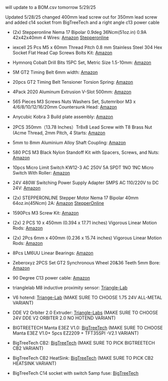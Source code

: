 will update to a BOM.csv tomorrow 5/29/25

Updated 5/28/25 changed 400mm lead screw out for 350mm lead screw and added c14 socket from BigTreeTech and a right angle c13 power cable

- (2x) Stepperonline Nema 17 Bipolar 0.9deg 36Ncm(51oz.in) 0.9A 42x42x40mm 4 Wires: [Amazon](https://a.co/d/cxJGrp1) [Stepperonline](https://www.omc-stepperonline.com/nema-17-bipolar-0-9deg-36ncm-51oz-in-0-9a-5-4v-42x42x40mm-4-wires-17hm15-0904s)
- iexcell 25 Pcs M5 x 60mm Thread Pitch 0.8 mm Stainless Steel 304 Hex Socket Flat Head Cap Screws Bolts Kit: [Amazon](https://a.co/d/i7QItlL)
- Hymnorq Cobalt Drill Bits 15PC Set, Metric Size 1.5-10mm: [Amazon](https://a.co/d/cp3Z61e)
- 5M GT2 Timing Belt 6mm width: [Amazon](https://a.co/d/6wYfHLA)
- 20pcs GT2 Timing Belt Tensioner Torsion Spring: [Amazon](https://a.co/d/eOcRTt9)
- 4Pack 2020 Aluminum Extrusion V-Slot 500mm: [Amazon](https://a.co/d/bfFlIh4)
- 565 Pieces M3 Screws Nuts Washers Set, Sutemribor M3 x 4/6/8/10/12/16/20mm Countersunk Head: [Amazon](https://a.co/d/4XWbT3w)
- Anycubic Kobra 3 Build plate assembly: [Amazon](https://a.co/d/5mofGed)
- 2PCS 350mm（13.78 Inches）Tr8x8 Lead Screw with T8 Brass Nut (Acme Thread, 2mm Pitch, 4 Starts: [Amazon](https://a.co/d/1udvqCi)
- 5mm to 8mm Aluminium Alloy Shaft Coupling: [Amazon](https://a.co/d/2yQQRR6)
- 580 PCS M3 Black Nylon Standoff Kit with Spacers, Screws, and Nuts: [Amazon](https://a.co/d/3ski8s5)
- 10pcs Micro Limit Switch KW12-3 AC 250V 5A SPDT 1NO 1NC Micro Switch With Roller: [Amazon](https://a.co/d/j1za4Sr)
- 24V 480W Switching Power Supply Adapter SMPS AC 110/220V to DC 24V: [Amazon](https://a.co/d/goHCgDo)
- (2x) STEPPERONLINE Stepper Motor Nema 17 Bipolar 40mm 64oz.in(45Ncm) 2A: [Amazon](https://a.co/d/0sLCQks) [StepperOnline](https://www.omc-stepperonline.com/nema-17-bipolar-45ncm-64oz-in-2a-42x42x40mm-4-wires-w-1m-cable-connector-17hs16-2004s1)
- 1590Pcs M3 Screw Kit: [Amazon](https://a.co/d/etbID81)
- (2x) 2 PCS 10 x 450mm (0.394 x 17.71 inches) Vigorous Linear Motion Rods: [Amazon](https://a.co/d/boRPGc3)
- (2x) 2Pcs 6mm x 400mm (0.236 x 15.74 inches) Vigorous Linear Motion Rods: [Amazon](https://a.co/d/f1f063z)
- 8Pcs LM6UU Linear Bearings: [Amazon](https://a.co/d/eilXz34)
- Zeberoxyz 2PCS Set GT2 Synchronous Wheel 20&36 Teeth 5mm Bore: [Amazon](https://a.co/d/fhxlShq)
- 90 Degree C13 power cable: [Amazon](https://a.co/d/1g4C2Nd)


- trianglelab M8 inductive proximity sensor: [Triangle-Lab](https://trianglelab.net/products/m8)
- V6 hotend: [Triange-Lab](https://trianglelab.net/products/v6-hotend-1?VariantsId=10946) (MAKE SURE TO CHOOSE 1.75 24V ALL-METAL VARIANT)
- DDE V2 Orbiter 2.0 Extruder: [Triangle-Labs](https://trianglelab.net/products/dde-v2-orbiter-20-extruder?VariantsId=10328) (MAKE SURE TO CHOOSE 24V DDE V2 ORBITER 2.0 NO HOTEND VARIANT)


- BIGTREETECH Manta E3EZ V1.0: [BigTreeTech](https://biqu.equipment/products/bigtreetech-manta-e3ez-v1-0-for-ender3-ender3pro-ender5?variant=40214245081186) (MAKE SURE TO CHOOSE Manta E3EZ V1.0+ 5pcs EZ2209 + TFT35SPI -V2.1 VARIANT)
- BigTreeTech CB2: [BigTreeTech](https://biqu.equipment/products/bigtreetech-pi-2-cb2?variant=41018191839330) (MAKE SURE TO PICK BIGTREETECH CB2 VARIANT)
- BigTreeTech CB2 HeatSink: [BigTreeTech](https://biqu.equipment/products/bigtreetech-pi-2-cb2?variant=41283042213986) (MAKE SURE TO PICK CB2 HEATSINK VARIANT)
- BigTreeTech C14 socket with switch 5amp fuse: [BigTreeTech](https://biqu.equipment/products/biqu-15a-250v-rocker-switch-power-socket-inlet-module-plug-5a-fuse-switch-with-5pcs-16-14-awg-wiring-3-pin-iec320-c14?variant=40303493546082)
